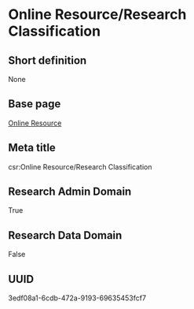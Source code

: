 # Online Resource/Research Classification
## Short definition
None
## Base page
[Online Resource](https://github.com/EuroCRIS/CASRAI-Dictionairies/blob/main/Objects/Online%20Resource.md)
## Meta title
csr:Online Resource/Research Classification
## Research Admin Domain
True
## Research Data Domain
False
## UUID
3edf08a1-6cdb-472a-9193-69635453fcf7
